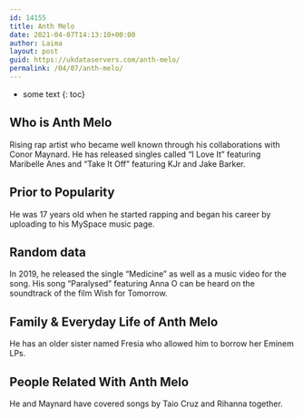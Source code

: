 ```yaml
---
id: 14155
title: Anth Melo
date: 2021-04-07T14:13:10+00:00
author: Laima
layout: post
guid: https://ukdataservers.com/anth-melo/
permalink: /04/07/anth-melo/
---
```


* some text
{: toc}


## Who is Anth Melo
                  
                  
                  
Rising rap artist who became well known through his collaborations with Conor Maynard. He has released singles called &#8220;I Love It&#8221; featuring Maribelle Anes and &#8220;Take It Off&#8221; featuring KJr and Jake Barker.
                  
              
            
              
            
                
                
                
## Prior to Popularity
                  
                  
                  
He was 17 years old when he started rapping and began his career by uploading to his MySpace music page.
                  
              
            
              
            
                
                
                
## Random data
                  
                  
                  
In 2019, he released the single &#8220;Medicine&#8221; as well as a music video for the song. His song &#8220;Paralysed&#8221; featuring Anna O can be heard on the soundtrack of the film Wish for Tomorrow.
                  
              
            
              
            
                
                
                
## Family & Everyday Life of Anth Melo
                  
                  
                  
He has an older sister named Fresia who allowed him to borrow her Eminem LPs.
                  
              
            
              
            
                
                
                
## People Related With Anth Melo
                  
                  
                  
He and Maynard have covered songs by Taio Cruz and Rihanna together.
                  
              
            
              
            
                
              
            
              
              
            
            
              
            
          
          
          